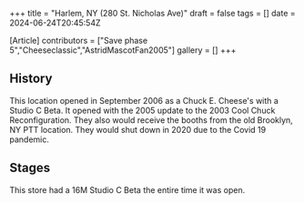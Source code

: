 +++
title = "Harlem, NY (280 St. Nicholas Ave)"
draft = false
tags = []
date = 2024-06-24T20:45:54Z

[Article]
contributors = ["Save phase 5","Cheeseclassic","AstridMascotFan2005"]
gallery = []
+++
## History ##
This location opened in September 2006 as a Chuck E. Cheese's with a Studio C Beta. It opened with the 2005 update to the 2003 Cool Chuck Reconfiguration. They also would receive the booths from the old Brooklyn, NY PTT location. They would shut down in 2020 due to the Covid 19 pandemic. 

## Stages ##
This store had a 16M Studio C Beta the entire time it was open.